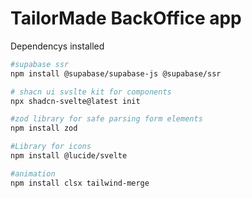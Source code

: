 # TailorMade BackOffice app

Dependencys installed

```sh
#supabase ssr 
npm install @supabase/supabase-js @supabase/ssr

# shacn ui svslte kit for components
npx shadcn-svelte@latest init

#zod library for safe parsing form elements
npm install zod

#Library for icons
npm install @lucide/svelte

#animation 
npm install clsx tailwind-merge
```
